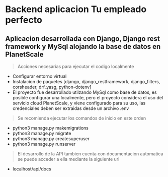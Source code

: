 # Backend aplicacion Tu empleado perfecto
## Aplicacion desarrollada con Django, Django rest framework y MySql alojando la base de datos en PlanetScale

> Acciones necesarias para ejecutar el codigo localmente
* Configurar entorno virtual
* Instalacion de paquetes [django, django_restframework, django_filters, corsheader, drf_yasg, python-dotenv]
* El proyecto fue desarrollado utilzando MySql como base de datos, es posible configurar una localmente, pero el proyecto considera el uso del servicio cloud PlanetScale, y viene configurado para su uso, las credenciales deben ser extraidas desde un archivo .env

> Se recomienda ejecutar los comandos de inicio en este orden
* python3 manage.py makemigrations
* python3 manage.py migrate
* python3 manage.py createsuperuser
* python3 manage.py runserver

> El desarrollo de la API tambien cuenta con documentacion automatica se puede acceder a ella mediante la siguiente url
* localhost/api/docs
